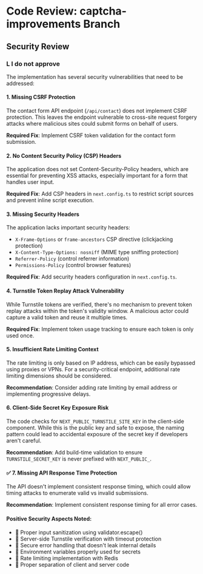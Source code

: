 # Code Review: captcha-improvements Branch

## Security Review

### L I do not approve

The implementation has several security vulnerabilities that need to be addressed:

#### 1. Missing CSRF Protection
The contact form API endpoint (`/api/contact`) does not implement CSRF protection. This leaves the endpoint vulnerable to cross-site request forgery attacks where malicious sites could submit forms on behalf of users.

**Required Fix**: Implement CSRF token validation for the contact form submission.

#### 2. No Content Security Policy (CSP) Headers
The application does not set Content-Security-Policy headers, which are essential for preventing XSS attacks, especially important for a form that handles user input.

**Required Fix**: Add CSP headers in `next.config.ts` to restrict script sources and prevent inline script execution.

#### 3. Missing Security Headers
The application lacks important security headers:
- `X-Frame-Options` or `frame-ancestors` CSP directive (clickjacking protection)
- `X-Content-Type-Options: nosniff` (MIME type sniffing protection)
- `Referrer-Policy` (control referrer information)
- `Permissions-Policy` (control browser features)

**Required Fix**: Add security headers configuration in `next.config.ts`.

#### 4. Turnstile Token Replay Attack Vulnerability
While Turnstile tokens are verified, there's no mechanism to prevent token replay attacks within the token's validity window. A malicious actor could capture a valid token and reuse it multiple times.

**Required Fix**: Implement token usage tracking to ensure each token is only used once.

#### 5. Insufficient Rate Limiting Context
The rate limiting is only based on IP address, which can be easily bypassed using proxies or VPNs. For a security-critical endpoint, additional rate limiting dimensions should be considered.

**Recommendation**: Consider adding rate limiting by email address or implementing progressive delays.

#### 6. Client-Side Secret Key Exposure Risk
The code checks for `NEXT_PUBLIC_TURNSTILE_SITE_KEY` in the client-side component. While this is the public key and safe to expose, the naming pattern could lead to accidental exposure of the secret key if developers aren't careful.

**Recommendation**: Add build-time validation to ensure `TURNSTILE_SECRET_KEY` is never prefixed with `NEXT_PUBLIC_`.

#### ✅ 7. Missing API Response Time Protection
The API doesn't implement consistent response timing, which could allow timing attacks to enumerate valid vs invalid submissions.

**Recommendation**: Implement consistent response timing for all error cases.

#### Positive Security Aspects Noted:
-  Proper input sanitization using validator.escape()
-  Server-side Turnstile verification with timeout protection
-  Secure error handling that doesn't leak internal details
-  Environment variables properly used for secrets
-  Rate limiting implementation with Redis
-  Proper separation of client and server code